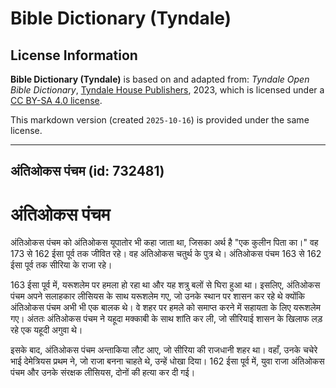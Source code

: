 # Bible Dictionary (Tyndale)

## License Information

**Bible Dictionary (Tyndale)** is based on and adapted from: _Tyndale Open Bible Dictionary_, [Tyndale House Publishers](https://tyndaleopenresources.com/), 2023, which is licensed under a [CC BY-SA 4.0 license](https://creativecommons.org/licenses/by-sa/4.0/legalcode.en).

This markdown version (created `2025-10-16`) is provided under the same license.



--------------------------------

## अंतिओकस पंचम (id: 732481)

अंतिओकस पंचम
============

अंतिओकस पंचम को अंतिओकस यूपातोर भी कहा जाता था, जिसका अर्थ है "एक कुलीन पिता का।" वह 173 से 162 ईसा पूर्व तक जीवित रहे। वह अंतिओकस चतुर्थ के पुत्र थे। अंतिओकस पंचम 163 से 162 ईसा पूर्व तक सीरिया के राजा रहे।

163 ईसा पूर्व में, यरूशलेम पर हमला हो रहा था और यह शत्रु बलों से घिरा हुआ था। इसलिए, अंतिओकस पंचम अपने सलाहकार लीसियस के साथ यरूशलेम गए, जो उनके स्थान पर शासन कर रहे थे क्योंकि अंतिओकस पंचम अभी भी एक बालक थे। वे शहर पर हमले को समाप्त करने में सहायता के लिए यरूशलेम गए। अंततः अंतिओकस पंचम ने यहूदा मक्काबी के साथ शांति कर ली, जो सीरियाई शासन के खिलाफ लड़ रहे एक यहूदी अगुवा थे।

इसके बाद, अंतिओकस पंचम अन्ताकिया लौट आए, जो सीरिया की राजधानी शहर था। वहाँ, उनके चचेरे भाई देमेत्रियस प्रथम ने, जो राजा बनना चाहते थे, उन्हें धोखा दिया। 162 ईसा पूर्व में, युवा राजा अंतिओकस पंचम और उनके संरक्षक लीसियस, दोनों की हत्या कर दी गई।


